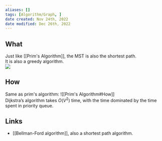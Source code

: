 ```yaml
---
aliases: []
tags: [Algorithm/Graph, ] 
date created: Nov 24th, 2022
date modified: Dec 26th, 2022
---
```


## What
Just like [[Prim's Algorithm]], the MST is also the shortest path.  
It is also a greedy algorithm.  
![](https://img.ynchen.me/2022/11/3f0cc5ee548f3a555c4fe6a0ec2165b9.webp)

## How
Same as prim's algorithm: ![[Prim's Algorithm#How]]  
Dijkstra’s algorithm takes $O(V^{2})$ time, with the time dominated by the time spent in priority queue.

## Links
- [[Bellman-Ford algorithm]], also a shortest path algorithm.
